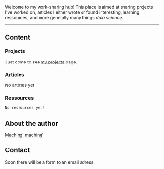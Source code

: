 Welcome to my work-sharing hub!
This place is aimed at sharing projects I've worked on, articles I either wrote or found interesting, learning ressources, and more generally many things *data science*.

-----------------------

## Content
###   Projects

Just come to see [my projects](data-science-projects.md) page.

###   Articles

No articles yet

###   Ressources

```markdown
No ressources yet!
```

## About the author

[Maching' maching'](about-me.md)

## Contact

Soon there will be a form to an email adress.

